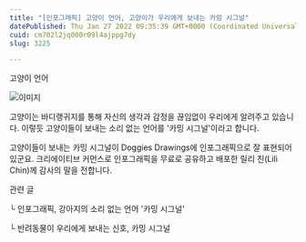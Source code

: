 ```yaml
---
title: "[인포그래픽] 고양이 언어, 고양이가 우리에게 보내는 카밍 시그널"
datePublished: Thu Jan 27 2022 09:35:39 GMT+0000 (Coordinated Universal Time)
cuid: cm702l2jq000r09l4ajppg7dy
slug: 3225

---
```



고양이 언어

![이미지](https://cdn.hashnode.com/res/hashnode/image/upload/v1739253427280/26b1c88e-dbca-4d09-b511-54dcdf249876.png)

고양이는 바디랭귀지를 통해 자신의 생각과 감정을 끊임없이 우리에게 알려주고 있습니다. 이렇듯 고양이들이 보내는 소리 없는 언어를 '카밍 시그널'이라고 합니다.

고양이들이 보내는 카밍 시그널이 Doggies Drawings에 인포그래픽으로 잘 표현되어 있군요. 크리에이티브 커먼스로 인포그래픽을 무료로 공유하고 배포한 릴리 친(Lili Chin)께 감사의 말을 전합니다.

관련 글

└ 인포그래픽, 강아지의 소리 없는 언어 '카밍 시그널'

└ 반려동물이 우리에게 보내는 신호, 카밍 시그널